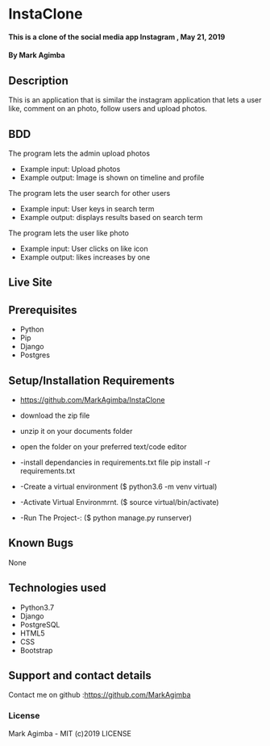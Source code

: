 # InstaClone

#### This is a clone of the social media app Instagram , May 21, 2019
#### By **Mark Agimba**
## Description
This is an application that is similar the instagram application that lets a user like, comment on an photo, follow users and upload photos.
## BDD
The program lets the admin upload photos
* Example input: Upload photos
* Example output: Image is shown on timeline and profile

The program lets the user search for other users
* Example input: User keys in search term
* Example output: displays results based on search term

The program lets the user like photo
* Example input: User clicks on like icon
* Example output: likes increases by one

## Live Site


## Prerequisites
* Python
* Pip
* Django
* Postgres

## Setup/Installation Requirements
* https://github.com/MarkAgimba/InstaClone
* download the zip file
* unzip it on your documents folder
* open the folder on your preferred text/code editor
* -install dependancies in requirements.txt file pip install -r requirements.txt

* -Create a virtual environment ($ python3.6 -m venv virtual)

* -Activate Virtual Environmrnt. ($ source virtual/bin/activate)

* -Run The Project-: ($ python manage.py runserver)

## Known Bugs
None
## Technologies used
* Python3.7
* Django
* PostgreSQL
* HTML5
* CSS
* Bootstrap

## Support and contact details
Contact me on github :https://github.com/MarkAgimba

### License
Mark Agimba - MIT (c)2019 LICENSE
